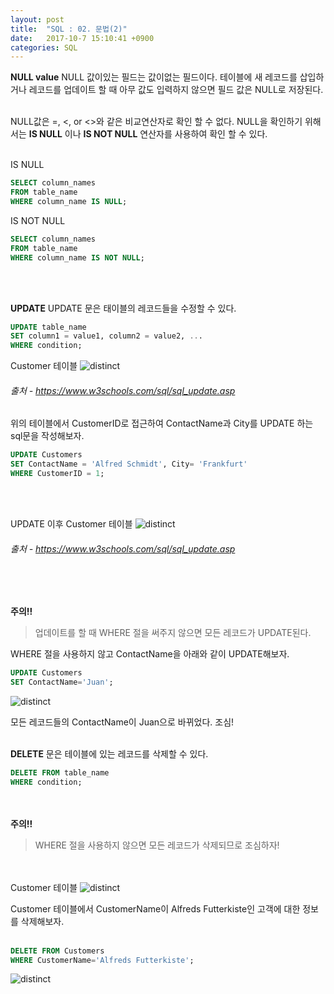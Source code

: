 ```yaml
---
layout: post
title:  "SQL : 02. 문법(2)"
date:   2017-10-7 15:10:41 +0900
categories: SQL
---
```



**NULL value** NULL 값이있는 필드는 값이없는 필드이다. 테이블에 새 레코드를 삽입하거나 레코드를 업데이트 할 때 아무 값도 입력하지 않으면 필드 값은 NULL로 저장된다.<br><br>

NULL값은 =, <, or <>와 같은 비교연산자로 확인 할 수 없다. NULL을 확인하기 위해서는 **IS NULL** 이나 **IS NOT NULL** 연산자를 사용하여 확인 할 수 있다.<br><br>

IS NULL

```	sql
SELECT column_names
FROM table_name
WHERE column_name IS NULL;
```

IS NOT NULL

```sql
SELECT column_names
FROM table_name
WHERE column_name IS NOT NULL;
```

<br><br>

**UPDATE** UPDATE 문은 태이블의 레코드들을 수정할 수 있다.

```sql
UPDATE table_name
SET column1 = value1, column2 = value2, ...
WHERE condition;
```

Customer 테이블
![distinct](../../../../assets/media/images/sql-003/update00.png)

###### 출처 - https://www.w3schools.com/sql/sql_update.asp

위의 테이블에서 CustomerID로 접근하여 ContactName과 City를 UPDATE 하는 sql문을 작성해보자.

```sql
UPDATE Customers
SET ContactName = 'Alfred Schmidt', City= 'Frankfurt'
WHERE CustomerID = 1;
```

<br><br>

UPDATE 이후 Customer 테이블
![distinct](../../../../assets/media/images/sql-003/update01.png)

###### 출처 - https://www.w3schools.com/sql/sql_update.asp

<br><br>

**주의!!**

>업데이트를 할 때 WHERE 절을 써주지 않으면 모든 레코드가 UPDATE된다.

WHERE 절을 사용하지 않고 ContactName을 아래와 같이 UPDATE해보자.

```sql
UPDATE Customers
SET ContactName='Juan';
```

![distinct](../../../../assets/media/images/sql-003/update03.png)

모든 레코드들의 ContactName이 Juan으로 바뀌었다. 조심!
<br><br>


**DELETE** 문은 테이블에 있는 레코드를 삭제할 수 있다.

```sql
DELETE FROM table_name
WHERE condition;
```

<br><br>
**주의!!**

> WHERE 절을 사용하지 않으면 모든 레코드가 삭제되므로 조심하자!

<br><br>
Customer 테이블
![distinct](../../../../assets/media/images/sql-003/delete00.png)

Customer 테이블에서 CustomerName이 Alfreds Futterkiste인 고객에 대한 정보를 삭제해보자.<br><br>

```sql
DELETE FROM Customers
WHERE CustomerName='Alfreds Futterkiste';
```

![distinct](../../../../assets/media/images/sql-003/delete01.png)

